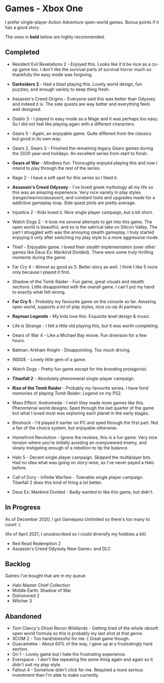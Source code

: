 # Games - Xbox One

I prefer single-player Action Adventure open-world games. Bonus points if it has
a good story.

The ones in **bold** below are highly recommended.

## Completed

  - Resident Evil Revelations 2 - Enjoyed this. Looks like it'd be nice as a
  co-op game too. I don't like the survival parts of survival horror much so
  thankfully the easy mode was forgiving.

  - **Darksiders 2** - Had a blast playing this. Lovely world design, fun 
  puzzles, and enough variety to keep thing fresh.
  
  - Assassin's Creed Origins - Everyone said this was better than Odyssey and
  indeed it is. The side quests are way better and everything feels well
  designed.

  - Diablo 3 - I played in easy mode as a Mage and it was perhaps too easy. So
  I did not feel like playing again with a different characters.

  - Gears 5 - Again, an enjoyable game. Quite different from the classics but
    good in its own way.

  - Gears 2, Gears 3 - Finished the remaining legacy Gears games during the 2020 
  year-end holidays. An excellent series from start to finish.
  
  - **Gears of War** - Mindless fun. Thoroughly enjoyed playing this and now I
  intend to play through the rest of the series.

  - Rage 2 - I have a soft spot for this series so I liked it.

  - **Assassin's Creed Odyssey** - I've loved greek mythology all my life so
  this was an amazing experience. Very nice variety in play styles
  (ranger/warrior/assassin), and constant loots and upgrades made for a
  addictive gameplay loop. Side quest plots are pretty average.

  - Injustice 2 - Kids loved it. Nice single player campaign, but a bit short.
  
  - Watch Dogs 2 - It took me several attempts to get into this game. The open
world is beautiful, and so is the satirical take on Silicon Valley. The part I
struggled with was the annoying stealth gameplay. I truly started enjoying it
only after switching my play style to a more aggressive mode.

  - Thief - Enjoyable game. I loved their stealth implementation (over other
    games like Deus Ex: Mankind Divided). There were some truly thrilling
    moments during the game.
  
  - Far Cry 4 - Almost as good as 5. Better story as well. I think I like 5 more
    only because I played it first.
  
  - Shadow of the Tomb Raider - Fun game, great visuals and stealth sections.
    Little disappointed with the overall game. I can't put my hand to exactly
    what felt wrong.

  - **Far Cry 5** - Probably my favourite game on the console so far. Amazing
    open world, supports a lot of play styles, nice co-op AI partners.

  - **Rayman Legends** - My kids love this. Exquisite level design & music.
  
  - Life is Strange - I felt a little old playing this, but it was worth completing.

  - Gears of War 4 - Like a Michael Bay movie. Fun diversion for a few hours.

  - Batman: Arkham Knight - Disappointing. Too much driving.

  - INSIDE - Lovely little gem of a game.

  - Watch Dogs - Pretty fun game except for the brooding protagonist.
  
  - **Titanfall 2** - Absolutely phenomenal single-player campaign.
  
  - **Rise of the Tomb Raider** - Probably my favourite series. I have fond
    memories of playing *Tomb Raider: Legend* on my PS2.
  
  - Mass Effect: Andromeda - I wish they made more games like this. Phenomenal
    world designs. Sped through the last quarter of the game but what I loved
    most was exploring each planet in the early stages.

  - Bioshock - I'd played it earlier on PC and sped through the first part. Not
    a fan of the choice system, but enjoyable otherwise.

  - Homefront Revolution - Ignore the reviews, this is a fun game. Very nice
    tension where you're initially avoiding an overpowered enemy, and slowly
    instigating enough of a rebellion to tip the balance.

  - Halo 5 - Decent single player campaign. Skipped the multiplayer bits. Had no
    idea what was going on story-wise, as I've never payed a Halo before.

  - Call of Dury - Infinite Warfare - Tolerable single player campaign.
    Titanfall 2 does this kind of thing a lot better.

  - Deus Ex: Mankind Divided - Badly wanted to like this game, but didn't.


## In Progress

As of December 2020, I got Gamepass Unlimited so there's too many to count :)

(As of April 2021, I unsubscribed so I could diversify my hobbies a bit)

  - Red Read Redemption 2
  - Assassin's Creed Odyssey New Game+ and DLC

## Backlog

Games i've bought that are in my queue

  - Halo Master Chief Collection
  - Middle Earth: Shadow of War
  - Dishonored 2
  - Witcher 3

## Abandoned

  - Tom Clancy's Ghost Recon Wildlands - Getting tired of the whole ubisoft 
    open world formula so this is probably my last shot at that genre.
  - XCOM 2 - Too hard/stressful for me :( Great game though.
  - Guacamelee - About 60% of the way, I gave up at a frustratingly hard section.
  - Ori 1 - Lovely  game but I hate the frustrating experience.
  - Everspace - I don't like repeating the same thing again and again so it
  didn't suit my play style.
  - Fallout 4 - Somehow didn't click for me. Required a more serious investment
  than I'm able to make currently.
